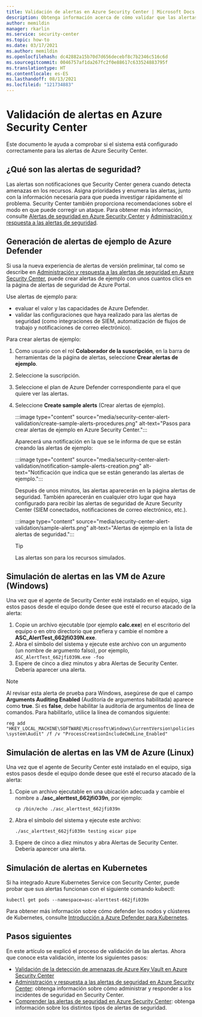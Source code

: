 ```yaml
---
title: Validación de alertas en Azure Security Center | Microsoft Docs
description: Obtenga información acerca de cómo validar que las alertas de seguridad están configuradas correctamente en Azure Security Center.
author: memildin
manager: rkarlin
ms.service: security-center
ms.topic: how-to
ms.date: 03/17/2021
ms.author: memildin
ms.openlocfilehash: dc42882a15b70d7d656decebf8c7b2346c516c6d
ms.sourcegitcommit: 0046757af1da267fc2f0e88617c633524883795f
ms.translationtype: HT
ms.contentlocale: es-ES
ms.lasthandoff: 08/13/2021
ms.locfileid: "121734883"
---
```

# <a name="alert-validation-in-azure-security-center"></a>Validación de alertas en Azure Security Center
Este documento le ayuda a comprobar si el sistema está configurado correctamente para las alertas de Azure Security Center.

## <a name="what-are-security-alerts"></a>¿Qué son las alertas de seguridad?
Las alertas son notificaciones que Security Center genera cuando detecta amenazas en los recursos. Asigna prioridades y enumera las alertas, junto con la información necesaria para que pueda investigar rápidamente el problema. Security Center también proporciona recomendaciones sobre el modo en que puede corregir un ataque.
Para obtener más información, consulte [Alertas de seguridad en Azure Security Center](security-center-alerts-overview.md) y [Administración y respuesta a las alertas de seguridad](security-center-managing-and-responding-alerts.md).


## <a name="generate-sample-azure-defender-alerts"></a>Generación de alertas de ejemplo de Azure Defender

Si usa la nueva experiencia de alertas de versión preliminar, tal como se describe en [Administración y respuesta a las alertas de seguridad en Azure Security Center](security-center-managing-and-responding-alerts.md), puede crear alertas de ejemplo con unos cuantos clics en la página de alertas de seguridad de Azure Portal.

Use alertas de ejemplo para:

- evaluar el valor y las capacidades de Azure Defender.
- validar las configuraciones que haya realizado para las alertas de seguridad (como integraciones de SIEM, automatización de flujos de trabajo y notificaciones de correo electrónico).

Para crear alertas de ejemplo:

1. Como usuario con el rol **Colaborador de la suscripción**, en la barra de herramientas de la página de alertas, seleccione **Crear alertas de ejemplo**.
1. Seleccione la suscripción.
1. Seleccione el plan de Azure Defender correspondiente para el que quiere ver las alertas. 
1. Seleccione **Create sample alerts** (Crear alertas de ejemplo).

    :::image type="content" source="media/security-center-alert-validation/create-sample-alerts-procedures.png" alt-text="Pasos para crear alertas de ejemplo en Azure Security Center.":::
    
    Aparecerá una notificación en la que se le informa de que se están creando las alertas de ejemplo:

    :::image type="content" source="media/security-center-alert-validation/notification-sample-alerts-creation.png" alt-text="Notificación que indica que se están generando las alertas de ejemplo.":::

    Después de unos minutos, las alertas aparecerán en la página alertas de seguridad. También aparecerán en cualquier otro lugar que haya configurado para recibir las alertas de seguridad de Azure Security Center (SIEM conectados, notificaciones de correo electrónico, etc.).

    :::image type="content" source="media/security-center-alert-validation/sample-alerts.png" alt-text="Alertas de ejemplo en la lista de alertas de seguridad.":::

    > [!TIP]
    > Las alertas son para los recursos simulados.

## <a name="simulate-alerts-on-your-azure-vms-windows"></a>Simulación de alertas en las VM de Azure (Windows) <a name="validate-windows"></a>

Una vez que el agente de Security Center esté instalado en el equipo, siga estos pasos desde el equipo donde desee que esté el recurso atacado de la alerta:

1. Copie un archivo ejecutable (por ejemplo **calc.exe**) en el escritorio del equipo o en otro directorio que prefiera y cambie el nombre a **ASC_AlertTest_662jfi039N.exe**.
1. Abra el símbolo del sistema y ejecute este archivo con un argumento (un nombre de argumento falso), por ejemplo, ```ASC_AlertTest_662jfi039N.exe -foo```
1. Espere de cinco a diez minutos y abra Alertas de Security Center. Debería aparecer una alerta.

> [!NOTE]
> Al revisar esta alerta de prueba para Windows, asegúrese de que el campo **Arguments Auditing Enabled** (Auditoría de argumentos habilitada) aparece como **true**. Si es **false**, debe habilitar la auditoría de argumentos de línea de comandos. Para habilitarlo, utilice la línea de comandos siguiente:
>
>```reg add "HKEY_LOCAL_MACHINE\SOFTWARE\Microsoft\Windows\CurrentVersion\policies\system\Audit" /f /v "ProcessCreationIncludeCmdLine_Enabled"```

## <a name="simulate-alerts-on-your-azure-vms-linux"></a>Simulación de alertas en las VM de Azure (Linux) <a name="validate-linux"></a>

Una vez que el agente de Security Center esté instalado en el equipo, siga estos pasos desde el equipo donde desee que esté el recurso atacado de la alerta:
1. Copie un archivo ejecutable en una ubicación adecuada y cambie el nombre a **./asc_alerttest_662jfi039n**, por ejemplo:

    ```cp /bin/echo ./asc_alerttest_662jfi039n```

1. Abra el símbolo del sistema y ejecute este archivo:

    ```./asc_alerttest_662jfi039n testing eicar pipe```

1. Espere de cinco a diez minutos y abra Alertas de Security Center. Debería aparecer una alerta.


## <a name="simulate-alerts-on-kubernetes"></a>Simulación de alertas en Kubernetes <a name="validate-kubernetes"></a>

Si ha integrado Azure Kubernetes Service con Security Center, puede probar que sus alertas funcionan con el siguiente comando kubectl:

```kubectl get pods --namespace=asc-alerttest-662jfi039n```

Para obtener más información sobre cómo defender los nodos y clústeres de Kubernetes, consulte [Introducción a Azure Defender para Kubernetes](defender-for-kubernetes-introduction.md).

## <a name="next-steps"></a>Pasos siguientes
En este artículo se explicó el proceso de validación de las alertas. Ahora que conoce esta validación, intente los siguientes pasos:

* [Validación de la detección de amenazas de Azure Key Vault en Azure Security Center](https://techcommunity.microsoft.com/t5/azure-security-center/validating-azure-key-vault-threat-detection-in-azure-security/ba-p/1220336)
* [Administración y respuesta a las alertas de seguridad en Azure Security Center](security-center-managing-and-responding-alerts.md): obtenga información sobre cómo administrar y responder a los incidentes de seguridad en Security Center.
* [Comprender las alertas de seguridad en Azure Security Center](./security-center-alerts-overview.md): obtenga información sobre los distintos tipos de alertas de seguridad.
